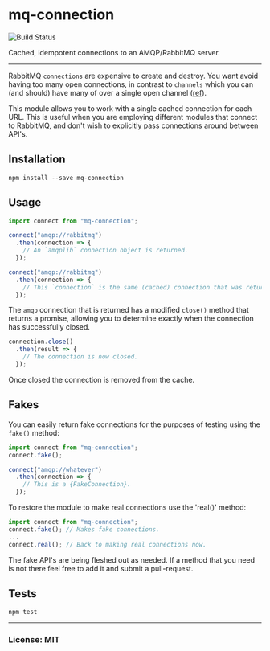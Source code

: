 # mq-connection

![Build Status](https://travis-ci.org/philcockfield/mq-connection.svg)

Cached, idempotent connections to an AMQP/RabbitMQ server.

---
RabbitMQ `connections` are expensive to create and destroy.  You want avoid having too many open connections, in contrast to `channels` which you can (and should) have many of over a single open channel ([ref](http://derickbailey.com/2014/03/26/2-lessons-learned-and-3-resources-for-for-learning-rabbitmq-on-nodejs/)).

This module allows you to work with a single cached connection for each URL.  This is useful when you are employing different modules that connect to RabbitMQ, and don't wish to explicitly pass connections around between API's.


## Installation

    npm install --save mq-connection


## Usage
```js
import connect from "mq-connection";

connect("amqp://rabbitmq")
  .then(connection => {
    // An `amqplib` connection object is returned.
  });

connect("amqp://rabbitmq")
  .then(connection => {
    // This `connection` is the same (cached) connection that was returned above.
  });

```

The `amqp` connection that is returned has a modified `close()` method that returns a promise, allowing you to determine exactly when the connection has successfully closed.


```js
connection.close()
  .then(result => {
    // The connection is now closed.
  });
```

Once closed the connection is removed from the cache.


## Fakes
You can easily return fake connections for the purposes of testing using the `fake()` method:

```js
import connect from "mq-connection";
connect.fake();

connect("amqp://whatever")
  .then(connection => {
    // This is a {FakeConnection}.
  });

```

To restore the module to make real connections use the 'real()' method:

```js
import connect from "mq-connection";
connect.fake(); // Makes fake connections.
...
connect.real(); // Back to making real connections now.
```

The fake API's are being fleshed out as needed.  If a method that you need is not there feel free to add it and submit a pull-request.



## Tests

    npm test


---
### License: MIT
